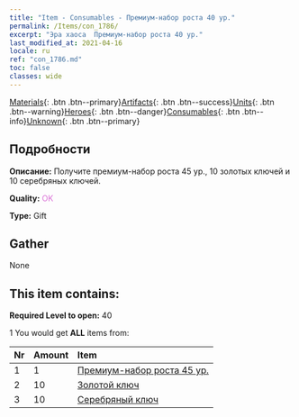 ```yaml
---
title: "Item - Consumables - Премиум-набор роста 40 ур."
permalink: /Items/con_1786/
excerpt: "Эра хаоса  Премиум-набор роста 40 ур."
last_modified_at: 2021-04-16
locale: ru
ref: "con_1786.md"
toc: false
classes: wide
---
```

 [Materials](/ru/Items/){: .btn .btn--primary}[Artifacts](/ru/Items/Artifacts/){: .btn .btn--success}[Units](/ru/Items/Units/){: .btn .btn--warning}[Heroes](/ru/Items/Heroes/){: .btn .btn--danger}[Consumables](/ru/Items/Consumables/){: .btn .btn--info}[Unknown](/ru/Items/Unknown/){: .btn .btn--primary}

## Подробности
 **Описание:** Получите премиум-набор роста 45 ур., 10 золотых ключей и 10 серебряных ключей.

 **Quality:** <span style="color: #DA70D6">OK</span>

 **Type:** Gift

## Gather

  None

## This item contains:

 **Required Level to open:** 40

 1 You would get **ALL** items  from:

  | Nr | Amount |     Item    |
  |:---|:-------|:------------|
  | 1 | 1 | [Премиум-набор роста 45 ур.](/ru/Items/con_1787/) |  | 
  | 2 | 10 | [Золотой ключ](/ru/Items/con_783/) |  | 
  | 3 | 10 | [Серебряный ключ](/ru/Items/con_693/) |  | 

